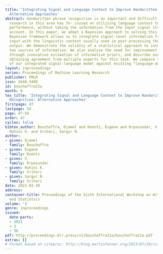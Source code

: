 ```yaml
---
title: 'Integrating Signal and Language Context to Improve Handwritten Phrase Recognition:
  Alternative Approaches'
abstract: Handwritten phrase recognition is an important and difficult task. Recent
  research in this area has fo- cussed on utilising language context to improve recognition
  performance, without taking the information from the input signal itself into proper
  account. In this paper, we adopt a Bayesian approach to solving this problem. The
  Bayesian framework allows us to integrate signal-level information from the actual
  input with the linguistic context usually used in post-processing the recogniser’s
  output. We demonstrate the validity of a statistical approach to integrating these
  two sources of information. We also analyse the need for improvement in performance
  through innovative estimation of informative priors, and describe our method for
  obtaining agreement from multiple experts for this task. We compare the performance
  of our integrated signal-language model against existing "language-only" models.
layout: inproceedings
series: Proceedings of Machine Learning Research
publisher: PMLR
issn: 2640-3498
id: bouchaffra21a
month: 0
tex_title: 'Integrating Signal and Language Context to Improve Handwritten Phrase
  Recognition: Alternative Approaches'
firstpage: 47
lastpage: 54
page: 47-54
order: 47
cycles: false
bibtex_author: Bouchaffra, Djamel and Koontz, Eugene and Krpasundar, V. and Srihari,
  Rohini K. and Srihari, Sargur N.
author:
- given: Djamel
  family: Bouchaffra
- given: Eugene
  family: Koontz
- given: V.
  family: Krpasundar
- given: Rohini K.
  family: Srihari
- given: Sargur N.
  family: Srihari
date: 2021-03-30
address:
container-title: Proceedings of the Sixth International Workshop on Artificial Intelligence
  and Statistics
volume: '1'
genre: inproceedings
issued:
  date-parts:
  - 2021
  - 3
  - 30
pdf: http://proceedings.mlr.press/v1/bouchaffra21a/bouchaffra21a.pdf
extras: []
# Format based on citeproc: http://blog.martinfenner.org/2013/07/30/citeproc-yaml-for-bibliographies/
---
```

